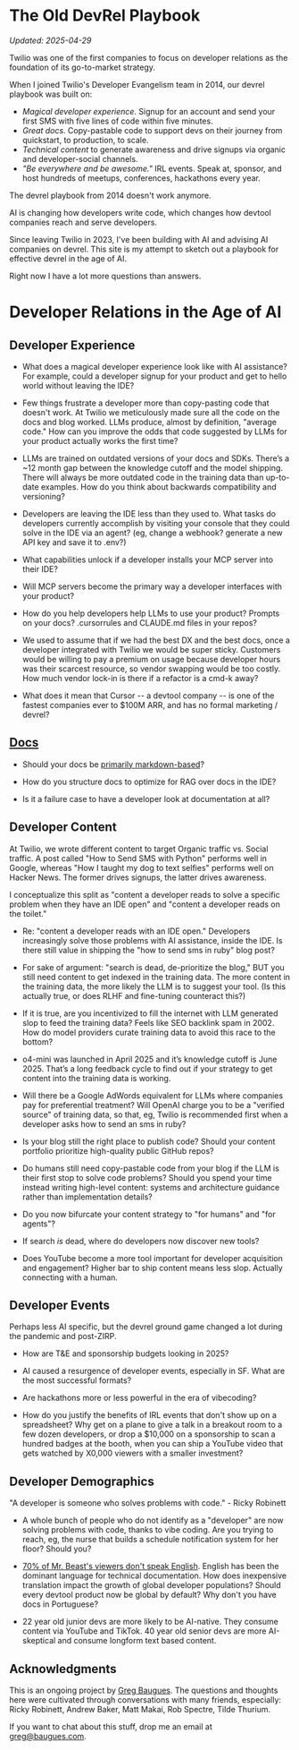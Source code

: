 # The Old DevRel Playbook
*Updated: 2025-04-29*

Twilio was one of the first companies to focus on developer relations as the foundation of its go-to-market strategy. 

When I joined Twilio's Developer Evangelism team in 2014, our devrel playbook was built on: 

* *Magical developer experience*. Signup for an account and send your first SMS with five lines of code within five minutes. 
* *Great docs*. Copy-pastable code to support devs on their journey from quickstart, to production, to scale. 
* *Technical content* to generate awareness and drive signups via organic and developer-social channels. 
* *"Be everywhere and be awesome."* IRL events. Speak at, sponsor, and host hundreds of meetups, conferences, hackathons every year. 

The devrel playbook from 2014 doesn't work anymore. 

AI is changing how developers write code, which changes how devtool companies reach and serve developers. 

Since leaving Twilio in 2023, I've been building with AI and advising AI companies on devrel. This site is my attempt to sketch out a playbook for effective devrel in the age of AI. 

Right now I have a lot more questions than answers. 

# Developer Relations in the Age of AI 

## Developer Experience 

* What does a magical developer experience look like with AI assistance? For example, could a developer signup for your product and get to hello world without leaving the IDE? 

* Few things frustrate a developer more than copy-pasting code that doesn't work. At Twilio we meticulously made sure all the code on the docs and blog worked. LLMs produce, almost by definition, "average code." How can you improve the odds that code suggested by LLMs for your product actually works the first time? 
  
* LLMs are trained on outdated versions of your docs and SDKs. There’s a ~12 month gap between the knowledge cutoff and the model shipping. There will always be more outdated code in the training data than up-to-date examples. How do you think about backwards compatibility and versioning? 
  
* Developers are leaving the IDE less than they used to. What tasks do developers currently accomplish by visiting your console that they could solve in the IDE via an agent? (eg, change a webhook? generate a new API key and save it to .env?)
  
* What capabilities unlock if a developer installs your MCP server into their IDE? 

* Will MCP servers become the primary way a developer interfaces with your product? 
  
* How do you help developers help LLMs to use your product? Prompts on your docs? .cursorrules and CLAUDE.md files in your repos? 

* We used to assume that if we had the best DX and the best docs, once a developer integrated with Twilio we would be super sticky. Customers would be willing to pay a premium on usage because developer hours was their scarcest resource, so vendor swapping would be too costly. How much vendor lock-in is there if a refactor is a cmd-k away? 
  
* What does it mean that Cursor -- a devtool company -- is one of the fastest companies ever to $100M ARR, and has no formal marketing / devrel? 

## [Docs](/docs)

* Should your docs be [primarily markdown-based](https://x.com/karpathy/status/1914488029873627597)? 

* How do you structure docs to optimize for RAG over docs in the IDE? 
  
* Is it a failure case to have a developer look at documentation at all?

## Developer Content

At Twilio, we wrote different content to target Organic traffic vs. Social traffic. A post called "How to Send SMS with Python" performs well in Google, whereas "How I taught my dog to text selfies" performs well on Hacker News. The former drives signups, the latter drives awareness. 

I conceptualize this split as "content a developer reads to solve a specific problem when they have an IDE open" and "content a developer reads on the toilet." 

* Re: "content a developer reads with an IDE open." Developers increasingly solve those problems with AI assistance, inside the IDE. Is there still value in shipping the "how to send sms in ruby" blog post? 
  
* For sake of argument: "search is dead, de-prioritize the blog," BUT you still need content to get indexed in the training data. The more content in the training data, the more likely the LLM is to suggest your tool. (Is this actually true, or does RLHF and fine-tuning counteract this?) 
  
* If it is true, are you incentivized to fill the internet with LLM generated slop to feed the training data? Feels like SEO backlink spam in 2002. How do model providers curate training data to avoid this race to the bottom? 

* o4-mini was launched in April 2025 and it’s knowledge cutoff is June 2025. That’s a long feedback cycle to find out if your strategy to get content into the training data is working. 

* Will there be a Google AdWords equivalent for LLMs where companies pay for preferential treatment? Will OpenAI charge you to be a "verified source" of training data, so that, eg, Twilio is recommended first when a developer asks how to send an sms in ruby? 

* Is your blog still the right place to publish code? Should your content portfolio prioritize high-quality public GitHub repos? 

* Do humans still need copy-pastable code from your blog if the LLM is their first stop to solve code problems? Should you spend your time instead writing high-level content: systems and architecture guidance rather than implementation details?

* Do you now bifurcate your content strategy to "for humans" and "for agents"? 

* If search *is* dead, where do developers now discover new tools? 

* Does YouTube become a more tool important for developer acquisition and engagement? Higher bar to ship content means less slop. Actually connecting with a human. 
  
## Developer Events

Perhaps less AI specific, but the devrel ground game changed a lot during the pandemic and post-ZIRP. 

* How are T&E and sponsorship budgets looking in 2025? 

* AI caused a resurgence of developer events, especially in SF. What are the most successful formats? 

* Are hackathons more or less powerful in the era of vibecoding? 
  
* How do you justify the benefits of IRL events that don't show up on a spreadsheet? Why get on a plane to give a talk in a breakout room to a few dozen developers, or drop a $10,000 on a sponsorship to scan a hundred badges at the booth, when you can ship a YouTube video that gets watched by X0,000 viewers with a smaller investment? 

## Developer Demographics 

"A developer is someone who solves problems with code." - Ricky Robinett

* A whole bunch of people who do not identify as a "developer" are now solving problems with code, thanks to vibe coding. Are you trying to reach, eg, the nurse that builds a schedule notification system for her floor? Should you? 
  
* [70% of Mr. Beast's viewers don't speak English](https://www.youtube.com/watch?v=wMW7-yk296U&t=2140s). English has been the dominant language for technical documentation. How does inexpensive translation impact the growth of global developer populations? Should every devtool product now be global by default? Why don't you have docs in Portuguese? 

* 22 year old junior devs are more likely to be AI-native. They consume content via YouTube and TikTok. 40 year old senior devs are more AI-skeptical and consume longform text based content.  
  
## Acknowledgments 

This is an ongoing project by [Greg Baugues](about). The questions and thoughts here were cultivated through conversations with many friends, especially: Ricky Robinett, Andrew Baker, Matt Makai, Rob Spectre, Tilde Thurium. 

If you want to chat about this stuff, drop me an email at greg@baugues.com. 